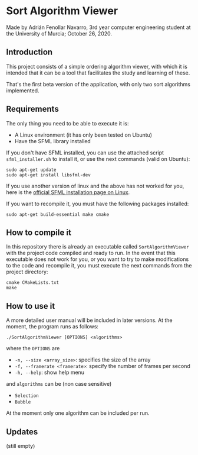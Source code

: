 # Sort Algorithm Viewer

Made by Adrián Fenollar Navarro, 3rd year computer engineering student
at the University of Murcia; October 26, 2020.

## Introduction
This project consists of a simple ordering algorithm viewer, 
with which it is intended that it can be a tool that facilitates 
the study and learning of these.

That's the first beta version of the application, with only two sort algorithms implemented.

## Requirements

The only thing you need to be able to execute it is:

- A Linux environment (it has only been tested on Ubuntu)
- Have the SFML library installed

If you don't have SFML installed, you can use the attached script `sfml_installer.sh`
 to install it, or use the next commands (valid on Ubuntu):
```
sudo apt-get update
sudo apt-get install libsfml-dev
```
If you use another version of linux and the above has not worked for you, 
here is the [official SFML installation page on Linux](https://www.sfml-dev.org/tutorials/2.5/start-linux.php).

If you want to recompile it, you must have the following packages installed:

```
sudo apt-get build-essential make cmake
```

## How to compile it

In this repository there is already an executable called `SortAlgorithmViewer` with the 
project code compiled and ready to run. In the event that this executable does not 
work for you, or you want to try to make modifications to the code and recompile it, 
you must execute the next commands from the project directory:

```
cmake CMakeLists.txt
make
```

## How to use it

A more detailed user manual will be included in later versions. At the moment, the 
program runs as follows:

```
./SortAlgorithmViewer [OPTIONS] <algorithms>
```

where the `OPTIONS` are

- `-n, --size <array_size>`: specifies the size of the array
- `-f, --framerate <framerate>`: specify the number of frames per second
- `-h, --help`: show help menu

and `algorithms` can be (non case sensitive)

- `Selection`
- `Bubble`

At the moment only one algorithm can be included per run.

## Updates

(still empty)

